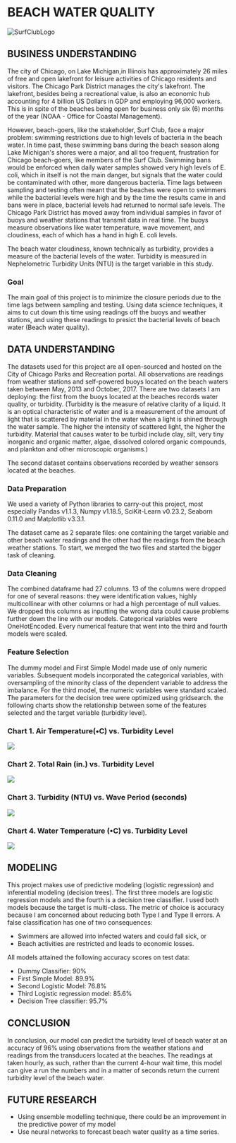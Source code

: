 # BEACH WATER QUALITY

![SurfClubLogo](img/SurfClubLogo.jpg)

## BUSINESS UNDERSTANDING
The city of Chicago, on Lake Michigan,in Iliinois has approximately 26 miles of free and open lakefront for leisure activities of Chicago residents and visitors. The Chicago Park District manages the city's lakefront.
The lakefront, besides being a recreational value, is also an economic hub accounting for 4 billion US Dollars in GDP and employing 96,000 workers. This is in spite of the beaches being open for business only six (6) months of the year (NOAA - Office for Coastal Management). 

However, beach-goers, like the stakeholder, Surf Club, face a major problem: swimming restrictions due to high levels of bacteria in the beach water. 
In time past, these swimming bans during the beach season along Lake Michigan's shores were a major, and all too frequent, frustration for Chicago beach-goers, like members of the Surf Club. Swimming bans would be enforced when daily water samples showed very high levels of E. coli, which in itself is not the main danger, but signals that the water could be contaminated with other, more dangerous bacteria. Time lags between sampling and testing often meant that the beaches were open to swimmers while the bacterial levels were high and by the time the results came in and bans were in place, bacterial levels had returned to normal safe levels. The Chicago Park District has moved away from individual samples in favor of buoys and weather stations that transmit data in real time. The buoys measure observations like water temperature, wave movement, and cloudiness, each of which has a hand in high E. coli levels.

The beach water cloudiness, known technically as turbidity, provides a measure of the bacterial levels of the water. Turbidity is measured in Nephelometric Turbidity Units (NTU) is the target variable in this study. 

### Goal
The main goal of this project is to minimize the closure periods due to the time lags between sampling and testing. Using data science techniques, it aims to cut down this time using readings off the buoys and weather stations, and using these readings to presict the bacterial levels of beach water (Beach water quality).

## DATA UNDERSTANDING
The datasets used for this project are all open-sourced and hosted on the City of Chicago Parks and Recreation portal. All observations are readings from weather stations and self-powered buoys located on the beach waters taken between May, 2013 and October, 2017. There are two datasets I am deploying: the first from the buoys located at the beaches records water quality, or turbidity. (Turbidity is the measure of relative clarity of a liquid. It is an optical characteristic of water and is a measurement of the amount of light that is scattered by material in the water when a light is shined through the water sample. The higher the intensity of scattered light, the higher the turbidity. Material that causes water to be turbid include clay, silt, very tiny inorganic and organic matter, algae, dissolved colored organic compounds, and plankton and other microscopic organisms.)

The second dataset contains observations recorded by weather sensors located at the beaches.

### Data Preparation
We used a variety of Python libraries to carry-out this project, most especially Pandas v1.1.3, Numpy v1.18.5, SciKit-Learn v0.23.2, Seaborn 0.11.0  and Matplotlib v3.3.1.

The dataset came as 2 separate files: one containing the target variable and other beach water readings and the other had the readings from the beach weather stations. To start, we merged the two files and started the bigger task of cleaning.

### Data Cleaning
The combined dataframe had 27 columns. 13 of the columns were dropped for one of several reasons: they were identification values, highly multicollinear with other columns or had a high percentage of null values.  We dropped this columns as inputting the wrong data could cause problems further down the line with our models. Categorical variables were OneHotEncoded. Every numerical feature that went into the third and fourth models were scaled.

### Feature Selection
The dummy model and First Simple Model made use of only numeric variables. Subsequent models incorporated the categorical variables, with oversampling of the minority class of the dependent variable to address the imbalance. For the third model, the numeric variables were standard scaled. The parameters for the decision tree were optimized using gridsearch.
the following charts show the relationship between some of the features selected and the target variable (turbidity level).

### Chart 1. Air Temperature(•C) vs. Turbidity Level
![](img/Air_Temperature_(C)_vs_Turbidity_Level.png)

### Chart 2. Total Rain (in.) vs. Turbidity Level
![](img/TotalRainvsTurbidityLevel.png)

### Chart 3. Turbidity (NTU) vs. Wave Period (seconds)
![](img/TurbidityNTUvsWavePeriodsec.png)

### Chart 4. Water Temperature (•C) vs. Turbidity Level
![](img/WaterTemperatureCvsTurbidityLevel.png)



## MODELING
This project makes use of predictive modeling (logistic regression) and inferential modeling (decision trees). The first three models are logistic regression models and the fourth is a decision tree classifier.  I used both models because the target is multi-class. The metric of choice is accuracy because I am concerned about reducing both Type I and Type II errors. A false classification has one of two consequences:
- Swimmers are allowed into infected waters and could fall sick, or
- Beach activities are restricted and leads to economic losses.

All models attained the following accuracy scores on test data:
- Dummy Classifier:    90%
- First Simple Model:   89.9%
- Second Logistic Model:    76.8%
- Third Logistic regression model:    85.6%
- Decision Tree classifier:   95.7%

## CONCLUSION
In conclusion, our model can predict the turbidity level of beach water at an accuracy of 96% using observations from the weather stations and readings from the transducers located at the beaches. The readings at taken hourly, as such, rather than the current 4-hour wait time, this model can give a run the numbers and in a matter of seconds return the current turbidity level of the beach water.

## FUTURE RESEARCH
- Using ensemble modelling technique, there could be an improvement in the predictive power of my model
- Use neural networks to forecast beach water quality as a time series.
